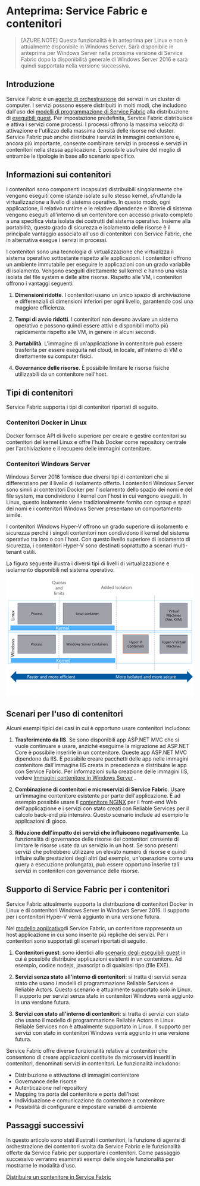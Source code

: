 <properties
   pageTitle="Panoramica di Service Fabric e contenitori | Microsoft Azure"
   description="Panoramica di Service Fabric e dell'uso dei contenitori per la distribuzione di applicazioni di microservizi. Questo articolo offre una panoramica di come possono essere usati i contenitori e delle funzionalità disponibili in Service Fabric."
   services="service-fabric"
   documentationCenter=".net"
   authors="msfussell"
   manager=""
   editor=""/>

<tags
   ms.service="service-fabric"
   ms.devlang="dotnet"
   ms.topic="article"
   ms.tgt_pltfrm="NA"
   ms.workload="NA"
   ms.date="09/25/2016"
   ms.author="msfussell"/>


# <a name="preview:-service-fabric-and-containers"></a>Anteprima: Service Fabric e contenitori 

>[AZURE.NOTE] Questa funzionalità è in anteprima per Linux e non è attualmente disponibile in Windows Server. Sarà disponibile in anteprima per Windows Server nella prossima versione di Service Fabric dopo la disponibilità generale di Windows Server 2016 e sarà quindi supportata nella versione successiva.

## <a name="introduction"></a>Introduzione
Service Fabric è un [agente di orchestrazione](service-fabric-cluster-resource-manager-introduction.md) dei servizi in un cluster di computer. I servizi possono essere distribuiti in molti modi, che includono dall'uso dei [modelli di programmazione di Service Fabric](service-fabric-choose-framework.md) alla distribuzione di [eseguibili guest](service-fabric-deploy-existing-app.md). Per impostazione predefinita, Service Fabric distribuisce e attiva i servizi come processi. I processi offrono la massima velocità di attivazione e l'utilizzo della massima densità delle risorse nel cluster. Service Fabric può anche distribuire i servizi in immagini contenitore e, ancora più importante, consente combinare servizi in processi e servizi in contenitori nella stessa applicazione. È possibile usufruire del meglio di entrambe le tipologie in base allo scenario specifico.

## <a name="what-are-containers?"></a>Informazioni sui contenitori
I contenitori sono componenti incapsulati distribuibili singolarmente che vengono eseguiti come istanze isolate sullo stesso kernel, sfruttando la virtualizzazione a livello di sistema operativo. In questo modo, ogni applicazione, il relativo runtime e le relative dipendenze e librerie di sistema vengono eseguiti all'interno di un contenitore con accesso privato completo a una specifica vista isolata dei costrutti del sistema operativo. Insieme alla portabilità, questo grado di sicurezza e isolamento delle risorse è il principale vantaggio associato all'uso di contenitori con Service Fabric, che in alternativa esegue i servizi in processi. 

I contenitori sono una tecnologia di virtualizzazione che virtualizza il sistema operativo sottostante rispetto alle applicazioni. I contenitori offrono un ambiente immutabile per eseguire le applicazioni con un grado variabile di isolamento. Vengono eseguiti direttamente sul kernel e hanno una vista isolata del file system e delle altre risorse. Rispetto alle VM, i contenitori offrono i vantaggi seguenti:

1.  **Dimensioni ridotte**. I contenitori usano un unico spazio di archiviazione e differenziali di dimensioni inferiori per ogni livello, garantendo così una maggiore efficienza.

2.  **Tempi di avvio ridotti**. I contenitori non devono avviare un sistema operativo e possono quindi essere attivi e disponibili molto più rapidamente rispetto alle VM, in genere in alcuni secondi.

3.  **Portabilità**. L'immagine di un'applicazione in contenitore può essere trasferita per essere eseguita nel cloud, in locale, all'interno di VM o direttamente su computer fisici.

4.  **Governance delle risorse**. È possibile limitare le risorse fisiche utilizzabili da un contenitore nell'host.

## <a name="container-types"></a>Tipi di contenitori
Service Fabric supporta i tipi di contenitori riportati di seguito.

### <a name="docker-containers-on-linux"></a>Contenitori Docker in Linux
Docker fornisce API di livello superiore per creare e gestire contenitori su contenitori del kernel Linux e offre l'hub Docker come repository centrale per l'archiviazione e il recupero delle immagini contenitore. 

### <a name="windows-server-containers"></a>Contenitori Windows Server
Windows Server 2016 fornisce due diversi tipi di contenitori che si differenziano per il livello di isolamento offerto. I contenitori Windows Server sono simili ai contenitori Docker per l'isolamento dello spazio dei nomi e del file system, ma condividono il kernel con l'host in cui vengono eseguiti. In Linux, questo isolamento viene tradizionalmente fornito con cgroup e spazi dei nomi e i contenitori Windows Server presentano un comportamento simile. 

I contenitori Windows Hyper-V offrono un grado superiore di isolamento e sicurezza perché i singoli contenitori non condividono il kernel del sistema operativo tra loro o con l'host. Con questo livello superiore di isolamento di sicurezza, i contenitori Hyper-V sono destinati soprattutto a scenari multi-tenant ostili.

La figura seguente illustra i diversi tipi di livelli di virtualizzazione e isolamento disponibili nel sistema operativo.
![Piattaforma Service Fabric][Image1]

## <a name="scenarios-for-using-containers"></a>Scenari per l'uso di contenitori
Alcuni esempi tipici dei casi in cui è opportuno usare contenitori includono:

1. **Trasferimento da IIS**. Se sono disponibili app ASP.NET MVC che si vuole continuare a usare, anziché eseguirne la migrazione ad ASP.NET Core è possibile inserirle in un contenitore. Queste app ASP.NET MVC dipendono da IIS. È possibile creare pacchetti delle app nelle immagini contenitore dall'immagine IIS creata in precedenza e distribuire le app con Service Fabric. Per informazioni sulla creazione delle immagini IIS, vedere [Immagini contenitore in Windows Server](https://msdn.microsoft.com/virtualization/windowscontainers/quick_start/quick_start_images) .


2. **Combinazione di contenitori e microservizi di Service Fabric**. Usare un'immagine contenitore esistente per parte dell'applicazione. È ad esempio possibile usare il [contenitore NGINX](https://hub.docker.com/_/nginx/) per il front-end Web dell'applicazione e i servizi con stato creati con Reliable Services per il calcolo back-end più intensivo. Questo scenario include ad esempio le applicazioni di gioco.


3. **Riduzione dell'impatto dei servizi che influiscono negativamente**. La funzionalità di governance delle risorse dei contenitori consente di limitare le risorse usate da un servizio in un host. Se sono presenti servizi che potrebbero utilizzare un elevato numero di risorse e quindi influire sulle prestazioni degli altri (ad esempio, un'operazione come una query a esecuzione prolungata), può essere opportuno inserire tali servizi in contenitori con governance delle risorse.

## <a name="service-fabric-support-for-containers"></a>Supporto di Service Fabric per i contenitori
Service Fabric attualmente supporta la distribuzione di contenitori Docker in Linux e di contenitori Windows Server in Windows Server 2016. Il supporto per i contenitori Hyper-V verrà aggiunto in una versione futura. 

Nel [modello applicativo](service-fabric-application-model.md)di Service Fabric, un contenitore rappresenta un host applicazione in cui sono inserite più repliche dei servizi. Per i contenitori sono supportati gli scenari riportati di seguito.

1.  **Contenitori guest**: sono identici allo [scenario degli eseguibili guest](service-fabric-deploy-existing-app.md) in cui è possibile distribuire applicazioni esistenti in un contenitore. Ad esempio, codice nodejs, javascript o di qualsiasi tipo (file EXE).


2.  **Servizi senza stato all'interno di contenitori**: si tratta di servizi senza stato che usano i modelli di programmazione Reliable Services e Reliable Actors. Questo scenario è attualmente supportato solo in Linux. Il supporto per servizi senza stato in contenitori Windows verrà aggiunto in una versione futura.

 
3.  **Servizi con stato all'interno di contenitori**: si tratta di servizi con stato che usano il modello di programmazione Reliable Actors in Linux. Reliable Services non è attualmente supportato in Linux.  Il supporto per servizi con stato in contenitori Windows verrà aggiunto in una versione futura.

Service Fabric offre diverse funzionalità relative ai contenitori che consentono di creare applicazioni costituite da microservizi inseriti in contenitori, denominati servizi in contenitori. Le funzionalità includono:

- Distribuzione e attivazione di immagini contenitore
- Governance delle risorse
- Autenticazione nel repository
- Mapping tra porta del contenitore e porta dell'host
- Individuazione e comunicazione da contenitore a contenitore
- Possibilità di configurare e impostare variabili di ambiente

## <a name="next-steps"></a>Passaggi successivi
In questo articolo sono stati illustrati i contenitori, la funzione di agente di orchestrazione dei contenitori svolta da Service Fabric e le funzionalità offerte da Service Fabric per supportare i contenitori. Come passaggio successivo verranno esaminati esempi delle singole funzionalità per mostrarne le modalità d'uso. 

[Distribuire un contenitore in Service Fabric](service-fabric-deploy-container.md)

[Image1]: media/service-fabric-containers/Service-Fabric-Types-of-Isolation.png




<!--HONumber=Oct16_HO2-->


